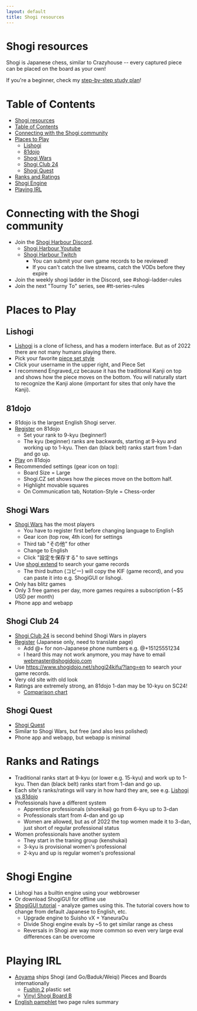 ```yaml
---
layout: default
title: Shogi resources
---
```


# Shogi resources

Shogi is Japanese chess, similar to Crazyhouse -- every captured piece can be placed on the board as your own!

If you're a beginner, check my [step-by-step study plan](study_plan)!

# Table of Contents

-   [Shogi resources](#shogi-resources)
-   [Table of Contents](#table-of-contents)
-   [Connecting with the Shogi community](#connecting-with-the-shogi-community)
-   [Places to Play](#places-to-play)
    -   [Lishogi](#lishogi)
    -   [81dojo](#81dojo)
    -   [Shogi Wars](#shogi-wars)
    -   [Shogi Club 24](#shogi-club-24)
    -   [Shogi Quest](#shogi-quest)
-   [Ranks and Ratings](#ranks-and-ratings)
-   [Shogi Engine](#shogi-engine)
-   [Playing IRL](#playing-irl)

# Connecting with the Shogi community

-   Join the [Shogi Harbour Discord](https://discord.gg/wggn65v).
    -   [Shogi Harbour Youtube](https://www.youtube.com/c/ShogiHarbour)
    -   [Shogi Harbour Twitch](https://www.twitch.tv/shogi_harbour)
        -   You can submit your own game records to be reviewed!
        -   If you can't catch the live streams, catch the VODs before they expire
-   Join the weekly shogi ladder in the Discord, see #shogi-ladder-rules
-   Join the next "Tourny To" series, see #tt-series-rules

# Places to Play

## Lishogi

-   [Lishogi](https://lishogi.org) is a clone of lichess, and has a modern interface. But as of 2022 there are not many humans playing there.
-   Pick your favorite [piece set style](lishogi_pieces)
-   Click your username in the upper right, and Piece Set
-   I recommend Engraved_cz because it has the traditional Kanji on top and shows how the piece moves on the bottom.
    You will naturally start to recognize the Kanji alone (important for sites that only have the Kanji).

## 81dojo

-   81dojo is the largest English Shogi server.
-   [Register](https://system.81dojo.com/en/players/sign_up) on 81dojo
    -   Set your rank to 9-kyu (beginner!)
    -   The kyu (beginner) ranks are backwards, starting at 9-kyu and working up to 1-kyu. Then dan (black belt) ranks start from 1-dan and go up.
-   [Play](http://81dojo.com/client/?locale=en) on 81dojo
-   Recommended settings (gear icon on top):
    -   Board Size = Large
    -   Shogi.CZ set shows how the pieces move on the bottom half.
    -   Highlight movable squares
    -   On Communication tab, Notation-Style = Chess-order

## Shogi Wars

-   [Shogi Wars](https://shogiwars.heroz.jp/) has the most players
    -   You have to register first before changing language to English
    -   Gear icon (top row, 4th icon) for settings
    -   Third tab "その他" for other
    -   Change to English
    -   Click "設定を保存する" to save settings
-   Use [shogi extend](https://www.shogi-extend.com/swars/search) to search your game records
    -   The third button (コピー) will copy the KIF (game record), and you can paste it into e.g. ShogiGUI or lishogi.
-   Only has blitz games
-   Only 3 free games per day, more games requires a subscription (~$5 USD per month)
-   Phone app and webapp

## Shogi Club 24

-   [Shogi Club 24](https://shogidojo.net/eng/) is second behind Shogi Wars in players
-   [Register](https://web.shogidojo.net/24member/p/regi_verify.jsp) (Japanese only, need to translate page)
    -   Add @+ for non-Japanese phone numbers e.g. @+15125551234
    -   I heard this may not work anymore, you may have to email webmaster@shogidojo.com
-   Use https://www.shogidojo.net/shogi24kifu/?lang=en to search your game records.
-   Very old site with old look
-   Ratings are extremely strong, an 81dojo 1-dan may be 10-kyu on SC24!
    -   [Comparison chart](http://81dojo.com/documents/Rating_System)

## Shogi Quest

-   [Shogi Quest](http://wars.fm/shogi10)
-   Similar to Shogi Wars, but free (and also less polished)
-   Phone app and webapp, but webapp is minimal

# Ranks and Ratings

-   Traditional ranks start at 9-kyu (or lower e.g. 15-kyu) and work up to 1-kyu. Then dan (black belt) ranks start from 1-dan and go up.
-   Each site's ranks/ratings will vary in how hard they are, see e.g. [Lishogi vs 81dojo](ratings)
-   Professionals have a different system
    -   Apprentice professionals (shoreikai) go from 6-kyu up to 3-dan
    -   Professionals start from 4-dan and go up
    -   Women are allowed, but as of 2022 the top women made it to 3-dan, just short of regular professional status
-   Women professionals have another system
    -   They start in the traning group (kenshukai)
    -   3-kyu is provisional women's professional
    -   2-kyu and up is regular women's professional

# Shogi Engine

-   Lishogi has a builtin engine using your webbrowser
-   Or download ShogiGUI for offline use
-   [ShogiGUI tutorial](https://docs.google.com/document/d/1c1ceiA24FYA8_s8goBMvdQOvsBi2HVFb/edit) - analyze games using this. The tutorial covers how to change from default Japanese to English, etc.
    -   Upgrade engine to Suisho vX + YaneuraOu
    -   Divide Shogi engine evals by ~5 to get similar range as chess
    -   Reversals in Shogi are way more common so even very large eval differences can be overcome

# Playing IRL

-   [Aoyama](http://www5b.biglobe.ne.jp/~goban/english@shogi@version.html) ships Shogi (and Go/Baduk/Weiqi) Pieces and Boards internationally
    -   [Fushin 2](http://www5b.biglobe.ne.jp/~goban/s1go7f/englishxpuraxred1.html) plastic set
    -   [Vinyl Shogi Board B](http://www5b.biglobe.ne.jp/~goban/s1go15f/english@shogi2.html)
-   [English pamphlet](https://www.shogi.or.jp/event/english-pamphlet.pdf) two page rules summary
